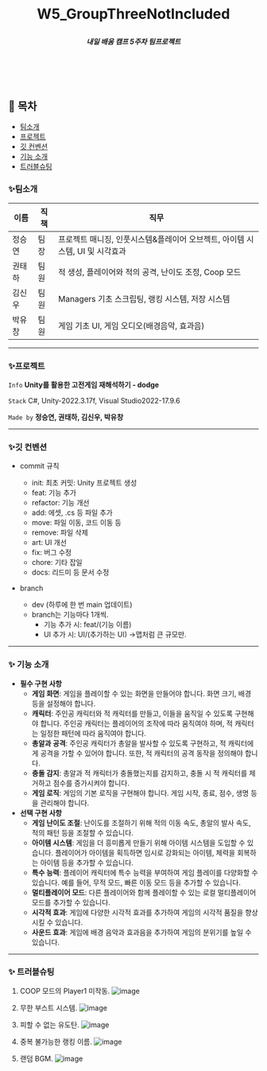 <br/>
<br/>

# <p align="center"> **W5_GroupThreeNotIncluded**  </p>

##### <p align="center"> <b> 내일 배움 캠프 5주차 팀프로젝트 </b>

<br/>
<br/>

<br/>

## 📖 목차
+ [팀소개](#----)
+ [프로젝트](#-----)
+ [깃 컨벤션](#------)
+ [기능 소개](#-------)
+ [트러블슈팅](#-------)


### ✨팀소개
| 이름   | 직책 | 직무 |
|--------|------|------|
| 정승연 | 팀장 | 프로젝트 매니징, 인풋시스템&플레이어 오브젝트, 아이템 시스템, UI 및 시각효과 |
| 권태하 | 팀원 | 적 생성, 플레이어와 적의 공격, 난이도 조정, Coop 모드 |
| 김신우 | 팀원 | Managers 기초 스크립팅, 랭킹 시스템, 저장 시스템 |
| 박유창 | 팀원 | 게임 기초 UI, 게임 오디오(배경음악, 효과음) |


---

### ✨프로젝트  

 `Info` **Unity를 활용한 고전게임 재해석하기 - dodge**

 `Stack` C#, Unity-2022.3.17f, Visual Studio2022-17.9.6   

 `Made by` **정승연, 권태하, 김신우, 박유창** 

---

### ✨깃 컨벤션

- commit 규칙
    - init: 최초 커밋: Unity 프로젝트 생성
    - feat: 기능 추가
    - refactor: 기능 개선
    - add: 에셋, .cs 등 파일 추가
    - move: 파일 이동, 코드 이동 등
    - remove: 파일 삭제
    - art: UI 개선
    - fix: 버그 수정
    - chore: 기타 잡일
    - docs: 리드미 등 문서 수정
 
- branch
    - dev (하루에 한 번 main 업데이트)
    - branch는 기능마다 1개씩.
        - 기능 추가 시: feat/(기능 이름)
        - UI 추가 시: UI/(추가하는 UI) ->맵처럼 큰 규모만.

---

### ✨ 기능 소개
- **필수 구현 사항**
    - **게임 화면**: 게임을 플레이할 수 있는 화면을 만들어야 합니다. 화면 크기, 배경 등을 설정해야 합니다.
    - **캐릭터**: 주인공 캐릭터와 적 캐릭터를 만들고, 이들을 움직일 수 있도록 구현해야 합니다. 주인공 캐릭터는 플레이어의 조작에 따라 움직여야 하며, 적 캐릭터는 일정한 패턴에 따라 움직여야 합니다.
    - **총알과 공격**: 주인공 캐릭터가 총알을 발사할 수 있도록 구현하고, 적 캐릭터에게 공격을 가할 수 있어야 합니다. 또한, 적 캐릭터의 공격 동작을 정의해야 합니다.
    - **충돌 감지**: 총알과 적 캐릭터가 충돌했는지를 감지하고, 충돌 시 적 캐릭터를 제거하고 점수를 증가시켜야 합니다.
    - **게임 로직**: 게임의 기본 로직을 구현해야 합니다. 게임 시작, 종료, 점수, 생명 등을 관리해야 합니다.
- **선택 구현 사항**
    - **게임 난이도 조절**: 난이도를 조절하기 위해 적의 이동 속도, 총알의 발사 속도, 적의 패턴 등을 조절할 수 있습니다.
    - **아이템 시스템**: 게임을 더 흥미롭게 만들기 위해 아이템 시스템을 도입할 수 있습니다. 플레이어가 아이템을 획득하면 임시로 강화되는 아이템, 체력을 회복하는 아이템 등을 추가할 수 있습니다.
    - **특수 능력**: 플레이어 캐릭터에 특수 능력을 부여하여 게임 플레이를 다양화할 수 있습니다. 예를 들어, 무적 모드, 빠른 이동 모드 등을 추가할 수 있습니다.
    - **멀티플레이어 모드**: 다른 플레이어와 함께 플레이할 수 있는 로컬 멀티플레이어 모드를 추가할 수 있습니다.
    - **시각적 효과**: 게임에 다양한 시각적 효과를 추가하여 게임의 시각적 품질을 향상시킬 수 있습니다.
    - **사운드 효과**: 게임에 배경 음악과 효과음을 추가하여 게임의 분위기를 높일 수 있습니다.

--- 

### ✨ 트러블슈팅

1. COOP 모드의 Player1 미작동.
![image](https://github.com/Charen523/GroupThreeNotIncluded/assets/144107013/209a5656-6408-4cbf-b2df-b602dc33ea81)

2. 무한 부스트 시스템.
![image](https://github.com/Charen523/GroupThreeNotIncluded/assets/144107013/c3f657fe-74eb-464a-a53a-eb045505f0e2)

3. 피할 수 없는 유도탄.
![image](https://github.com/Charen523/GroupThreeNotIncluded/assets/144107013/6f0faec6-2c11-458d-91ce-37c05d70bbec)

4. 중복 불가능한 랭킹 이름.
![image](https://github.com/Charen523/GroupThreeNotIncluded/assets/144107013/32816322-c572-44b1-8195-6ee9db0f9ebe)

5. 랜덤 BGM.
![image](https://github.com/Charen523/GroupThreeNotIncluded/assets/144107013/12887de9-58dc-4e9b-bd9b-5503db0a76fd)
